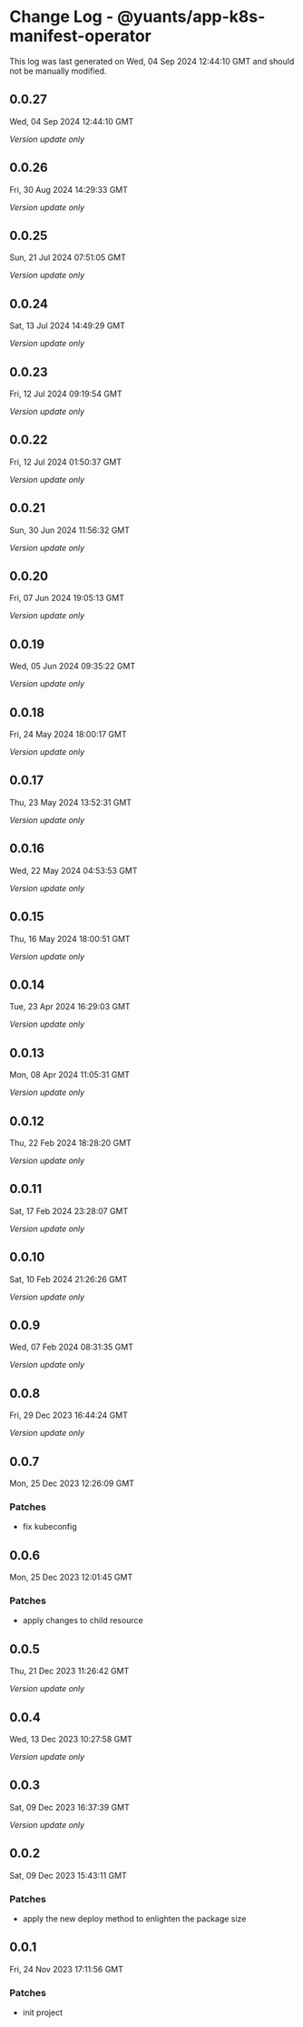 # Change Log - @yuants/app-k8s-manifest-operator

This log was last generated on Wed, 04 Sep 2024 12:44:10 GMT and should not be manually modified.

## 0.0.27
Wed, 04 Sep 2024 12:44:10 GMT

_Version update only_

## 0.0.26
Fri, 30 Aug 2024 14:29:33 GMT

_Version update only_

## 0.0.25
Sun, 21 Jul 2024 07:51:05 GMT

_Version update only_

## 0.0.24
Sat, 13 Jul 2024 14:49:29 GMT

_Version update only_

## 0.0.23
Fri, 12 Jul 2024 09:19:54 GMT

_Version update only_

## 0.0.22
Fri, 12 Jul 2024 01:50:37 GMT

_Version update only_

## 0.0.21
Sun, 30 Jun 2024 11:56:32 GMT

_Version update only_

## 0.0.20
Fri, 07 Jun 2024 19:05:13 GMT

_Version update only_

## 0.0.19
Wed, 05 Jun 2024 09:35:22 GMT

_Version update only_

## 0.0.18
Fri, 24 May 2024 18:00:17 GMT

_Version update only_

## 0.0.17
Thu, 23 May 2024 13:52:31 GMT

_Version update only_

## 0.0.16
Wed, 22 May 2024 04:53:53 GMT

_Version update only_

## 0.0.15
Thu, 16 May 2024 18:00:51 GMT

_Version update only_

## 0.0.14
Tue, 23 Apr 2024 16:29:03 GMT

_Version update only_

## 0.0.13
Mon, 08 Apr 2024 11:05:31 GMT

_Version update only_

## 0.0.12
Thu, 22 Feb 2024 18:28:20 GMT

_Version update only_

## 0.0.11
Sat, 17 Feb 2024 23:28:07 GMT

_Version update only_

## 0.0.10
Sat, 10 Feb 2024 21:26:26 GMT

_Version update only_

## 0.0.9
Wed, 07 Feb 2024 08:31:35 GMT

_Version update only_

## 0.0.8
Fri, 29 Dec 2023 16:44:24 GMT

_Version update only_

## 0.0.7
Mon, 25 Dec 2023 12:26:09 GMT

### Patches

- fix kubeconfig

## 0.0.6
Mon, 25 Dec 2023 12:01:45 GMT

### Patches

- apply changes to child resource

## 0.0.5
Thu, 21 Dec 2023 11:26:42 GMT

_Version update only_

## 0.0.4
Wed, 13 Dec 2023 10:27:58 GMT

_Version update only_

## 0.0.3
Sat, 09 Dec 2023 16:37:39 GMT

_Version update only_

## 0.0.2
Sat, 09 Dec 2023 15:43:11 GMT

### Patches

- apply the new deploy method to enlighten the package size

## 0.0.1
Fri, 24 Nov 2023 17:11:56 GMT

### Patches

- init project

